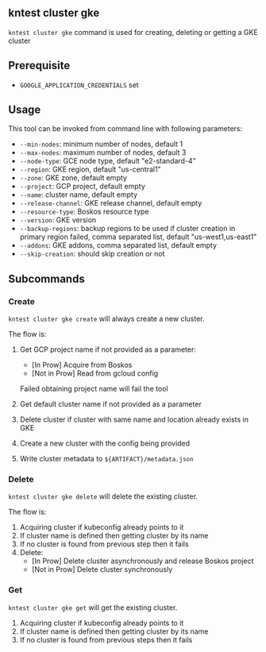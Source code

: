 ## kntest cluster gke

`kntest cluster gke` command is used for creating, deleting or getting a GKE
cluster

## Prerequisite

- `GOOGLE_APPLICATION_CREDENTIALS` set

## Usage

This tool can be invoked from command line with following parameters:

- `--min-nodes`: minimum number of nodes, default 1
- `--max-nodes`: maximum number of nodes, default 3
- `--node-type`: GCE node type, default "e2-standard-4"
- `--region`: GKE region, default "us-central1"
- `--zone`: GKE zone, default empty
- `--project`: GCP project, default empty
- `--name`: cluster name, default empty
- `--release-channel`: GKE release channel, default empty
- `--resource-type`: Boskos resource type
- `--version`: GKE version
- `--backup-regions`: backup regions to be used if cluster creation in primary
  region failed, comma separated list, default "us-west1,us-east1"
- `--addons`: GKE addons, comma separated list, default empty
- `--skip-creation`: should skip creation or not

## Subcommands

### Create

`kntest cluster gke create` will always create a new cluster.

The flow is:

1. Get GCP project name if not provided as a parameter:

   - [In Prow] Acquire from Boskos
   - [Not in Prow] Read from gcloud config

   Failed obtaining project name will fail the tool

1. Get default cluster name if not provided as a parameter
1. Delete cluster if cluster with same name and location already exists in GKE
1. Create a new cluster with the config being provided
1. Write cluster metadata to `${ARTIFACT}/metadata.json`

### Delete

`kntest cluster gke delete` will delete the existing cluster.

The flow is:

1. Acquiring cluster if kubeconfig already points to it
1. If cluster name is defined then getting cluster by its name
1. If no cluster is found from previous step then it fails
1. Delete:
   - [In Prow] Delete cluster asynchronously and release Boskos project
   - [Not in Prow] Delete cluster synchronously

### Get

`kntest cluster gke get` will get the existing cluster.

1. Acquiring cluster if kubeconfig already points to it
1. If cluster name is defined then getting cluster by its name
1. If no cluster is found from previous steps then it fails
